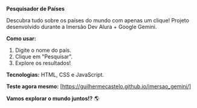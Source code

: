 **Pesquisador de Países**

Descubra tudo sobre os países do mundo com apenas um clique!
Projeto desenvolvido durante a Imersão Dev Alura + Google Gemini.

**Como usar:**
1. Digite o nome do país.
2. Clique em "Pesquisar".
3. Explore os resultados!

**Tecnologias:** HTML, CSS e JavaScript.

**Teste agora mesmo:**
[https://guilhermecastelo.github.io/imersao_gemini/]

**Vamos explorar o mundo juntos!?** 🌎
